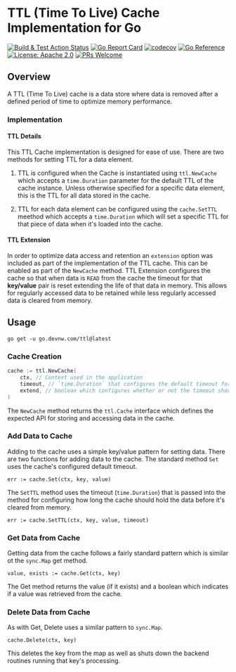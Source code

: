# TTL (Time To Live) Cache Implementation for Go

[![Build & Test Action Status](https://github.com/devnw/ttl/actions/workflows/build.yml/badge.svg)](https://github.com/devnw/ttl/actions)
[![Go Report Card](https://goreportcard.com/badge/go.devnw.com/ttl)](https://goreportcard.com/report/go.devnw.com/ttl)
[![codecov](https://codecov.io/gh/devnw/ttl/branch/main/graph/badge.svg)](https://codecov.io/gh/devnw/ttl)
[![Go Reference](https://pkg.go.dev/badge/go.devnw.com/ttl.svg)](https://pkg.go.dev/go.devnw.com/ttl)
[![License: Apache 2.0](https://img.shields.io/badge/license-Apache-blue.svg)](https://opensource.org/licenses/Apache-2.0)
[![PRs Welcome](https://img.shields.io/badge/PRs-welcome-brightgreen.svg)](http://makeapullrequest.com)

## Overview

A TTL (Time To Live) cache is a data store where data is removed after a defined period of time to optimize memory performance.

### Implementation

#### TTL Details

This TTL Cache implementation is designed for ease of use. There are two methods for setting TTL for a data element.

1. TTL is configured when the Cache is instantiated using `ttl.NewCache` which accepts a `time.Duration` parameter for the default TTL of the cache instance. Unless otherwise specified for a specific data element, this is the TTL for all data stored in the cache.

2. TTL for each data element can be configured using the `cache.SetTTL` meethod which accepts a `time.Duration` which will set a specific TTL for that piece of data when it's loaded into the cache.

#### TTL Extension

In order to optimize data access and retention an `extension` option was included as part of the implementation of the TTL cache. This can be enabled as part of the `NewCache` method. TTL Extension configures the cache so that when data is `READ` from the cache the timeout for that **key/value** pair is reset extending the life of that data in memory. This allows for regularly accessed data to be retained while less regularly accessed data is cleared from memory.

## Usage

`go get -u go.devnw.com/ttl@latest`

### Cache Creation

```go
cache := ttl.NewCache(
    ctx, // Context used in the application
    timeout, // `time.Duration` that configures the default timeout for elements of the cache
    extend, // boolean which configures whether or not the timeout should be reset on READ
)
```

The `NewCache` method returns the `ttl.Cache` interface which defines the expected API for storing and accessing data in the cache.

### Add Data to Cache

Adding to the cache uses a simple key/value pattern for setting data. There are two functions for adding data to the cache. The standard method `Set` uses the cache's configured default timeout.

`err := cache.Set(ctx, key, value)`

The `SetTTL` method uses the timeout (`time.Duration`) that is passed into the method for configuring how long the cache should hold the data before it's cleared from memory.

`err := cache.SetTTL(ctx, key, value, timeout)`

### Get Data from Cache

Getting data from the cache follows a fairly standard pattern which is similar ot the `sync.Map` get method.

`value, exists := cache.Get(ctx, key)`

The Get method returns the value (if it exists) and a boolean which indicates if a value was retrieved from the cache.

### Delete Data from Cache

As with Get, Delete uses a similar pattern to `sync.Map`.

`cache.Delete(ctx, key)`

This deletes the key from the map as well as shuts down the backend routines running that key's processing.
